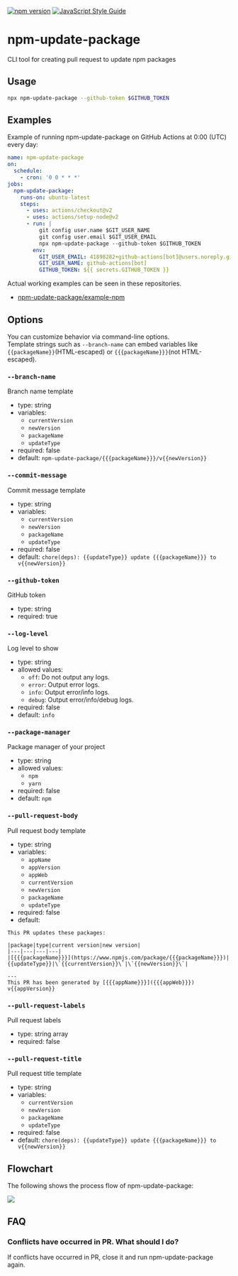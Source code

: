 [![npm version](https://badge.fury.io/js/npm-update-package.svg)](https://badge.fury.io/js/npm-update-package)
[![JavaScript Style Guide](https://img.shields.io/badge/code_style-standard-brightgreen.svg)](https://standardjs.com)

# npm-update-package

CLI tool for creating pull request to update npm packages

## Usage

```sh
npx npm-update-package --github-token $GITHUB_TOKEN
```

## Examples

Example of running npm-update-package on GitHub Actions at 0:00 (UTC) every day:

```yaml
name: npm-update-package
on:
  schedule:
    - cron: '0 0 * * *'
jobs:
  npm-update-package:
    runs-on: ubuntu-latest
    steps:
      - uses: actions/checkout@v2
      - uses: actions/setup-node@v2
      - run: |
          git config user.name $GIT_USER_NAME
          git config user.email $GIT_USER_EMAIL
          npx npm-update-package --github-token $GITHUB_TOKEN
        env:
          GIT_USER_EMAIL: 41898282+github-actions[bot]@users.noreply.github.com
          GIT_USER_NAME: github-actions[bot]
          GITHUB_TOKEN: ${{ secrets.GITHUB_TOKEN }}
```

Actual working examples can be seen in these repositories.

- [npm-update-package/example-npm](https://github.com/npm-update-package/example-npm)

## Options

You can customize behavior via command-line options.  
Template strings such as `--branch-name` can embed variables like `{{packageName}}`(HTML-escaped) or `{{{packageName}}}`(not HTML-escaped).

### `--branch-name`

Branch name template

- type: string
- variables:
  - `currentVersion`
  - `newVersion`
  - `packageName`
  - `updateType`
- required: false
- default: `npm-update-package/{{{packageName}}}/v{{newVersion}}`

### `--commit-message`

Commit message template

- type: string
- variables:
  - `currentVersion`
  - `newVersion`
  - `packageName`
  - `updateType`
- required: false
- default: `chore(deps): {{updateType}} update {{{packageName}}} to v{{newVersion}}`

### `--github-token`

GitHub token

- type: string
- required: true

### `--log-level`

Log level to show

- type: string
- allowed values:
  - `off`: Do not output any logs.
  - `error`: Output error logs.
  - `info`: Output error/info logs.
  - `debug`: Output error/info/debug logs.
- required: false
- default: `info`

### `--package-manager`

Package manager of your project

- type: string
- allowed values:
  - `npm`
  - `yarn`
- required: false
- default: `npm`

### `--pull-request-body`

Pull request body template

- type: string
- variables:
  - `appName`
  - `appVersion`
  - `appWeb`
  - `currentVersion`
  - `newVersion`
  - `packageName`
  - `updateType`
- required: false
- default:

```
This PR updates these packages:

|package|type|current version|new version|
|---|---|---|---|
|[{{{packageName}}}](https://www.npmjs.com/package/{{{packageName}}})|{{updateType}}|\`{{currentVersion}}\`|\`{{newVersion}}\`|

---
This PR has been generated by [{{{appName}}}]({{{appWeb}}}) v{{appVersion}}
```

### `--pull-request-labels`

Pull request labels

- type: string array
- required: false

### `--pull-request-title`

Pull request title template

- type: string
- variables:
  - `currentVersion`
  - `newVersion`
  - `packageName`
  - `updateType`
- required: false
- default: `chore(deps): {{updateType}} update {{{packageName}}} to v{{newVersion}}`

## Flowchart

The following shows the process flow of npm-update-package:

[![](http://www.plantuml.com/plantuml/svg/RKyxKiCm5EpVARPqYbmWRi9Gq4666GuWx4tiGPQ4z0JXzaIn70D38wsUzkrddzH4pPELAv1Jz3bWCgEJtGCLFcjlb3s2wTxCYQaL6OzexgozZM0YaSDM_RPmDz213iqNqqO0kbve4z4ulv7BQpnAjNcgueSgT8Y-Oqe-IcIWKG7-9Quye8HvvkILU8t6TGDu7fEcFodM102mkuyqjursdhs4uh6qQdyHGxOMaU-PIUjFCVtuAN6jDjzpxDe2dyDeYUQHPrtKbv2oabTOaEmlHvxiDm00)](http://www.plantuml.com/plantuml/uml/RKyxKiCm5EpVARPqYbmWRi9Gq4666GuWx4tiGPQ4z0JXzaIn70D38wsUzkrddzH4pPELAv1Jz3bWCgEJtGCLFcjlb3s2wTxCYQaL6OzexgozZM0YaSDM_RPmDz213iqNqqO0kbve4z4ulv7BQpnAjNcgueSgT8Y-Oqe-IcIWKG7-9Quye8HvvkILU8t6TGDu7fEcFodM102mkuyqjursdhs4uh6qQdyHGxOMaU-PIUjFCVtuAN6jDjzpxDe2dyDeYUQHPrtKbv2oabTOaEmlHvxiDm00)

<!--
```plantuml
@startuml
start
group main
:Get outdated packages;

if (All packages are up-to-date) then (yes)
  end
else (no)
endif

group OutdatedPackagesProcessor
repeat
  group OutdatedPackageProcessor
  if (Remote branch exists) then (yes)
  else (no)
    :Create branch;
    :Update package;
    :Create pull request;
    :Remove branch;
  endif
  end group
repeat while (Next package exists)
end group

end group
end
@enduml
```
-->

## FAQ

### Conflicts have occurred in PR. What should I do?

If conflicts have occurred in PR, close it and run npm-update-package again.
